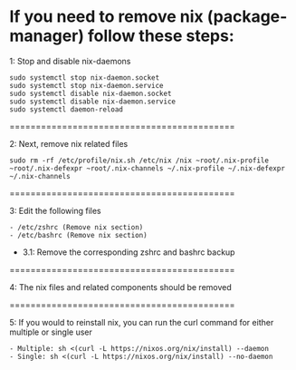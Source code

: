# If you need to remove nix (package-manager) follow these steps:

1: Stop and disable nix-daemons
```
sudo systemctl stop nix-daemon.socket
sudo systemctl stop nix-daemon.service
sudo systemctl disable nix-daemon.socket
sudo systemctl disable nix-daemon.service
sudo systemctl daemon-reload
```
===========================================

2: Next, remove nix related files
```
sudo rm -rf /etc/profile/nix.sh /etc/nix /nix ~root/.nix-profile ~root/.nix-defexpr ~root/.nix-channels ~/.nix-profile ~/.nix-defexpr ~/.nix-channels
```
===========================================

3: Edit the following files
```
- /etc/zshrc (Remove nix section)
- /etc/bashrc (Remove nix section)
```

- 3.1: Remove the corresponding zshrc and bashrc backup

===========================================

4: The nix files and related components should be removed

===========================================

5: If you would to reinstall nix, you can run the curl command for either multiple or single user
```
- Multiple: sh <(curl -L https://nixos.org/nix/install) --daemon
- Single: sh <(curl -L https://nixos.org/nix/install) --no-daemon
```
